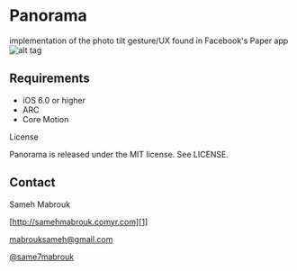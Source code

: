 Panorama
========

implementation of the photo tilt gesture/UX found in Facebook's Paper app
![alt tag](http://s3.jt.io/tilt.gif)


Requirements
----------
* iOS 6.0 or higher
* ARC
* Core Motion

License

Panorama is released under the MIT license. See LICENSE.

Contact
----------

Sameh Mabrouk
  
[http://samehmabrouk.comyr.com][1]

[mabrouksameh@gmail.com][2]

[@same7mabrouk][3] 

  [1]: http://samehmabrouk.comyr.com
  [2]: mailto:mabrouksameh@gmail.com
  [3]: http://twitter.com/same7mabrouk

